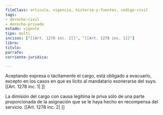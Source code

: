 ```yaml
---
fileClass: articulo, vigencia, historia-y-fuentes, codigo-civil
tags:
- derecho-civil
- derecho-privado
estado: vigente
tipo: multi
incisos: ["[[Art. 1278 inc. 2]]", "[[Art. 1278 inc. 1]]"]
libro:
titulo:
parrafo:
corriente-juridica:

---
```

Aceptando expresa o tácitamente el cargo, está obligado a evacuarlo, excepto en los casos en que es lícito al mandatario exonerarse del suyo. [[Art. 1278 inc. 1| ]]

La dimisión del cargo con causa legítima le priva sólo de una parte proporcionada de la asignación que se le haya hecho en recompensa del servicio. [[Art. 1278 inc. 2| ]]